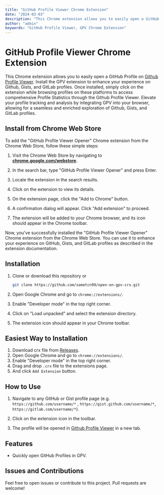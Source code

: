 ```yaml
---
title: "GitHub Profile Viewer Chrome Extension"
date: "2024-03-03"
description: "This Chrome extension allows you to easily open a GitHub Profile on Github Profile Viewer Website."
author: "admin"
keywords: "GitHub Profile Viewer, GPV Chrome Extension"
---
```

# GitHub Profile Viewer Chrome Extension

This Chrome extension allows you to easily open a GitHub Profile on [Github Profile Viewer](https://githubprofileviewer.com/).
Install the GPV extension to enhance your experience on Github, Gists, and GitLab profiles. Once installed, simply click on the extension while browsing profiles on these platforms to access comprehensive Profile Statistics through the Github Profile Viewer. Elevate your profile tracking and analysis by integrating GPV into your browser, allowing for a seamless and enriched exploration of Github, Gists, and GitLab profiles.

## Install from Chrome Web Store

To add the "GitHub Profile Viewer Opener" Chrome extension from the Chrome Web Store, follow these simple steps:

1. Visit the Chrome Web Store by navigating to **[chrome.google.com/webstore](https://chromewebstore.google.com/detail/gpv-opener/abgechjdbcnlcdcmhkaakobeoimjgkmb).**

2. In the search bar, type "GitHub Profile Viewer Opener" and press Enter.

3. Locate the extension in the search results.

4. Click on the extension to view its details.

5. On the extension page, click the "Add to Chrome" button.

6. A confirmation dialog will appear. Click "Add extension" to proceed.

7. The extension will be added to your Chrome browser, and its icon should appear in the Chrome toolbar.

Now, you've successfully installed the "GitHub Profile Viewer Opener" Chrome extension from the Chrome Web Store. You can use it to enhance your experience on GitHub, Gists, and GitLab profiles as described in the extension documentation.

## Installation

1. Clone or download this repository or

    ```bash
    git clone https://github.com/sametcn99/open-on-gpv-crx.git
    ```

2. Open Google Chrome and go to `chrome://extensions/`.

3. Enable "Developer mode" in the top right corner.

4. Click on "Load unpacked" and select the extension directory.

5. The extension icon should appear in your Chrome toolbar.

## Easiest Way to Installation

1. Download crx file from [Releases](https://github.com/sametcn99/open-on-gpv-crx/releases).
2. Open Google Chrome and go to `chrome://extensions/`.
3. Enable "Developer mode" in the top right corner.
4. Drag and drop `.crx` file to the extensions page.
5. And click `Add Extension` button.

## How to Use

1. Navigate to any GitHub or Gist profile page (e.g. `https://github.com/username/*` , `https://gist.github.com/username/*`, `https://gitlab.com/username/*`).

2. Click on the extension icon in the toolbar.

3. The profile will be opened in  [Github Profile Viewer](https://next-github-profile-viewer.vercel.app) in a new tab.

## Features

- Quickly open GitHub Profiles in GPV.

## Issues and Contributions

Feel free to open issues or contribute to this project. Pull requests are welcome!
